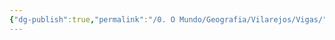 ```yaml
---
{"dg-publish":true,"permalink":"/0. O Mundo/Geografia/Vilarejos/Vigas/","updated":"2025-06-15T19:38:16.137-03:00"}
---
```


